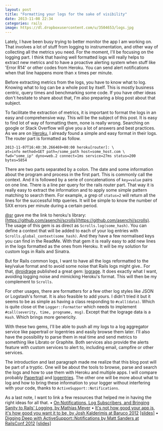 ```yaml
---
layout: post
title: "Formatting your logs for the sake of visibility"
date: 2013-11-08 22:34
categories: rails
image: https://dl.dropboxusercontent.com/u/3504653/logs.jpg
---
```


Lately, I have been busy trying to better monitor the app I am working on. That involves a lot of stuff from logging to instrumentation, and other way of collecting all the metrics you need. For the moment, I'll be focusing on the logging part.
I think that having well formatted logs will really helps to extract new metrics and to have a proactive alerting system when stuff like 'Error R14' or other codes from Heroku. You can send alert notifications when that line happens more than x times per minute.

Before extracting metrics from the logs, you have to know what to log. Knowing what to log can be a whole post by itself. This is mostly business centric, query times and benchmarking some code. If you have other ideas don't hesitate to share about that, I'm also preparing a blog post about that subject.

To facilitate the extraction of metrics, it is important to format the logs in an easy and comprehensive way. This will be the subject of this post.
It is easy to find lot of way of formatting them, none is really wrong. Searching on google or Stack Overflow will give you a lot of answers and best practices. As we are on [Heroku](https://devcenter.heroku.com/articles/logging), I already found a simple and easy format in their logs. The router part is formatted as follow.

    2013-11-07T16:40:30.266469+00:00 heroku[router]: \
    at=info method=GET path=/some_path host=some_host.com \
    fwd="some_ip" dyno=web.2 connect=1ms service=27ms status=200 bytes=5854

There are two parts separated by a colon. The date and some information about the program and process in the first part. This is commonly call the context. And it is followed by a serie of concatenations of ```key=value``` pairs on one line.
There is a line per query for the rails router part. That way it is really easy to extract the information and to apply some simple pattern matching to search them.
For example, a grep of ```status=2``` will return all the lines for the successful http queries. It will be simple to know the number of 5XX errors per minute during a certain period.

[@sr](http://twitter.com/sr) gave me the link to heroku's library: [https://github.com/asenchi/scrolls](https://github.com/asenchi/scrolls).
The usage of this gem is as direct as ```Scrolls.log(some_hash)```. You can define a context that will be added to each of your log entries with ```Scrolls.global_context(some_hash)```. And they have a few normalised keys you can find in the ReadMe.
With that gem it is really easy to add new lines in the logs formatted as the ones from Heroku. It will be my solution for custom logs in Rails and Sinatra.

But for Rails common logs, I want to have all the logs reformatted to the key/value format and to avoid some noise that Rails logs might give.. For that, [@roidrage](http://twitter.com/roidrage) published a great gem: [lograge](https://github.com/roidrage/lograge). It does exactly what I want, avoiding logging noise and mimicking Heroku's format. This will then be my complement to ```Scrolls```.

For other usages, there are formatters for a few other log styles like JSON or Logstash's format. It is also feasible to add yours. I didn't tried it but it seems to be as simple as having a class responding to ```#call(data)```. Which is quite close ot the ```Logger::Formatter``` which needs to implement ```#call(severity, time, progname, msg)```. Except that the lograge data is a ```Hash```. Which brings more genericity.

With these two gems, I'll be able to push all my logs to a log aggregator service like papertrail or logentries and easily browse them later. I'll also have the possibility to parse them in real time and send metrics to something like Librato or Graphite. Both services also provide the alerts feature with custom services to alert to, including email, campfire or other services.

The introduction and last paragraph made me realize that this blog post will be part of a tryptic.
One will be about the tools to browse, parse and search the logs and how to use them with Heroku and multiple apps. I will compare probably [Papertrail](http://papertrailapp.com) and [logentries](https://logentries.com).
The other one will be more about what to log and how to bring these information to your logger without interfering with your code, thanks to ```ActiveSupport::Notifications```.

As a last note, I want to link a few resources that helped me in having the right ideas for all that.
• [On Notifications, Log Subscribers, and Bringing Sanity to Rails' Logging, by Mathias Meyer](http://www.paperplanes.de/2012/3/14/on-notifications-logsubscribers-and-bringing-sanity-to-rails-logging.html)
• [It's not how good your app is, it's how good you want it to be, by Josh Kalderimis at Baruco 2012](http://www.youtube.com/watch?v=d8t1F8YDF8w) [[slides]](https://speakerdeck.com/joshk/its-not-how-good-your-app-is-its-how-good-you-want-it-to-be-rubyconf-brazil)
• [Digging Deep with ActiveSupport::Notifications by Matt Sanders at RailsConf 2012](http://www.youtube.com/watch?v=sKrrsF0MZ7Q) [[slides]](https://speakerdeck.com/nextmat/digging-deep-with-activesupportnotifications)


